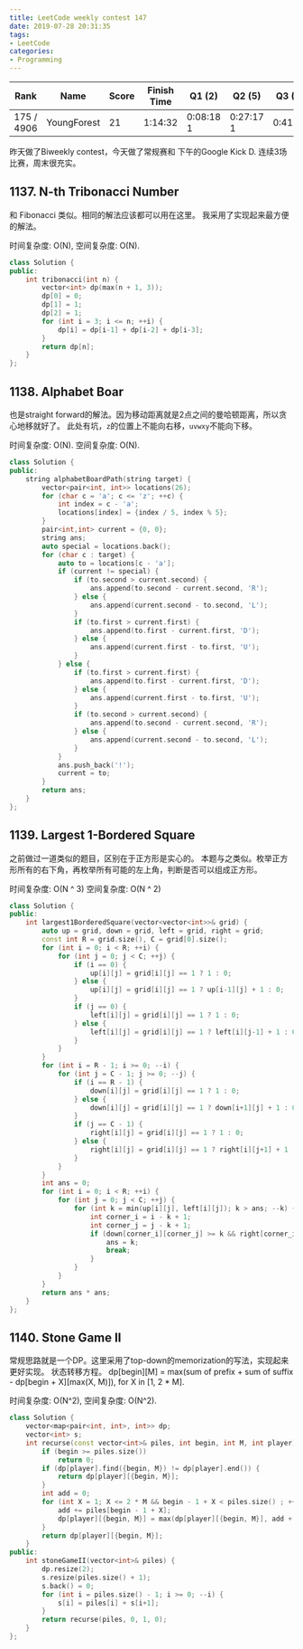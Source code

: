 ```yaml
---
title: LeetCode weekly contest 147
date: 2019-07-28 20:31:35
tags:
- LeetCode
categories:
- Programming
---
```


| Rank |	Name |	Score |	Finish Time | 	Q1 (2) |	Q2 (5) |	Q3 (7) |	Q4 (7)|
|--|--|--|--|--|--|--|--|
| 175 / 4906 |	YoungForest | 21 | 	1:14:32 | 0:08:18  1  | 0:27:17  1  | 0:41:32 | 1:04:32 |

昨天做了Biweekly contest，今天做了常规赛和 下午的Google Kick D.
连续3场比赛，周末很充实。

## 1137. N-th Tribonacci Number
和 Fibonacci 类似。相同的解法应该都可以用在这里。
我采用了实现起来最方便的解法。

时间复杂度: O(N),
空间复杂度: O(N).

```cpp
class Solution {
public:
    int tribonacci(int n) {
        vector<int> dp(max(n + 1, 3));
        dp[0] = 0;
        dp[1] = 1;
        dp[2] = 1;
        for (int i = 3; i <= n; ++i) {
            dp[i] = dp[i-1] + dp[i-2] + dp[i-3];
        }
        return dp[n];
    }
};
```

## 1138. Alphabet Boar

也是straight forward的解法。因为移动距离就是2点之间的曼哈顿距离，所以贪心地移就好了。
此处有坑，`z`的位置上不能向右移，`uvwxy`不能向下移。

时间复杂度: O(N).
空间复杂度: O(N).

```cpp
class Solution {
public:
    string alphabetBoardPath(string target) {
        vector<pair<int, int>> locations(26);
        for (char c = 'a'; c <= 'z'; ++c) {
            int index = c - 'a';
            locations[index] = {index / 5, index % 5};
        }
        pair<int,int> current = {0, 0};
        string ans;
        auto special = locations.back();
        for (char c : target) {
            auto to = locations[c - 'a'];
            if (current != special) {
                if (to.second > current.second) {
                    ans.append(to.second - current.second, 'R');
                } else {
                    ans.append(current.second - to.second, 'L');
                }
                if (to.first > current.first) {
                    ans.append(to.first - current.first, 'D');
                } else {
                    ans.append(current.first - to.first, 'U');
                }
            } else {
                if (to.first > current.first) {
                    ans.append(to.first - current.first, 'D');
                } else {
                    ans.append(current.first - to.first, 'U');
                }
                if (to.second > current.second) {
                    ans.append(to.second - current.second, 'R');
                } else {
                    ans.append(current.second - to.second, 'L');
                }
            }
            ans.push_back('!');
            current = to;
        }
        return ans;
    }
};
```

## 1139. Largest 1-Bordered Square

之前做过一道类似的题目，区别在于正方形是实心的。
本题与之类似。枚举正方形所有的右下角，再枚举所有可能的左上角，判断是否可以组成正方形。

时间复杂度: O(N ^ 3)
空间复杂度: O(N ^ 2)

```cpp
class Solution {
public:
    int largest1BorderedSquare(vector<vector<int>>& grid) {
        auto up = grid, down = grid, left = grid, right = grid;
        const int R = grid.size(), C = grid[0].size();
        for (int i = 0; i < R; ++i) {
            for (int j = 0; j < C; ++j) {
                if (i == 0) {
                    up[i][j] = grid[i][j] == 1 ? 1 : 0;
                } else {
                    up[i][j] = grid[i][j] == 1 ? up[i-1][j] + 1 : 0;
                }
                if (j == 0) {
                    left[i][j] = grid[i][j] == 1 ? 1 : 0;
                } else {
                    left[i][j] = grid[i][j] == 1 ? left[i][j-1] + 1 : 0;
                }
            }
        }
        for (int i = R - 1; i >= 0; --i) {
            for (int j = C - 1; j >= 0; --j) {
                if (i == R - 1) {
                    down[i][j] = grid[i][j] == 1 ? 1 : 0;
                } else {
                    down[i][j] = grid[i][j] == 1 ? down[i+1][j] + 1 : 0;
                }
                if (j == C - 1) {
                    right[i][j] = grid[i][j] == 1 ? 1 : 0;
                } else {
                    right[i][j] = grid[i][j] == 1 ? right[i][j+1] + 1 : 0;
                }
            }
        }
        int ans = 0;
        for (int i = 0; i < R; ++i) {
            for (int j = 0; j < C; ++j) {
                for (int k = min(up[i][j], left[i][j]); k > ans; --k) {
                    int corner_i = i - k + 1;
                    int corner_j = j - k + 1;
                    if (down[corner_i][corner_j] >= k && right[corner_i][corner_j] >= k) {
                        ans = k;
                        break;
                    }
                }
            }
        }
        return ans * ans;
    }
};
```

## 1140. Stone Game II

常规思路就是一个DP。这里采用了top-down的memorization的写法，实现起来更好实现。
状态转移方程。
dp[begin][M] = max(sum of prefix + sum of suffix - dp[begin + X][max(X, M)]), for X in [1, 2 * M].

时间复杂度: O(N^2),
空间复杂度: O(N^2).

```cpp
class Solution {
    vector<map<pair<int, int>, int>> dp;
    vector<int> s;
    int recurse(const vector<int>& piles, int begin, int M, int player) {
        if (begin >= piles.size())
            return 0;
        if (dp[player].find({begin, M}) != dp[player].end()) {
            return dp[player][{begin, M}];
        }
        int add = 0;
        for (int X = 1; X <= 2 * M && begin - 1 + X < piles.size() ; ++X) {
            add += piles[begin - 1 + X];
            dp[player][{begin, M}] = max(dp[player][{begin, M}], add + s[begin + X] - recurse(piles, begin + X, max(M, X), 1 - player));
        }
        return dp[player][{begin, M}];
    }
public:
    int stoneGameII(vector<int>& piles) {
        dp.resize(2);
        s.resize(piles.size() + 1);
        s.back() = 0;
        for (int i = piles.size() - 1; i >= 0; --i) {
            s[i] = piles[i] + s[i+1];
        }
        return recurse(piles, 0, 1, 0);
    }
};
```
